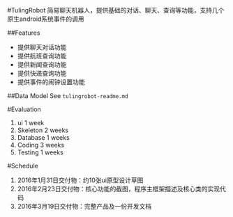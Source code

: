 #TulingRobot
  简易聊天机器人，提供基础的对话、聊天、查询等功能，支持几个原生android系统事件的调用

##Features
*  提供聊天对话功能
*  提供航班查询功能
*  提供新闻查询功能
*  提供快递查询功能
*  提供事件的闹钟设置功能

##Data Model
See `` tulingrobot-readme.md ``

#Evaluation
1. ui 1 week
2. Skeleton 2 weeks
3. Database 1 weeks
4. Coding 3 weeks
5. Testing 1 weeks

#Schedule
1. 2016年1月31日交付物：约10张ui原型设计草图
2. 2016年2月23日交付物：核心功能的截图，程序主框架描述及核心类的实现代码
3. 2016年3月19日交付物：完整产品及一份开发文档
